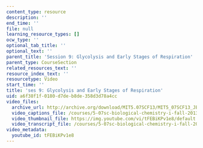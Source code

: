 ```yaml
---
content_type: resource
description: ''
end_time: ''
file: null
learning_resource_types: []
ocw_type: ''
optional_tab_title: ''
optional_text: ''
parent_title: 'Session 9: Glycolysis and Early Stages of Respiration'
parent_type: CourseSection
related_resources_text: ''
resource_index_text: ''
resourcetype: Video
start_time: ''
title: 'ses 9: Glycolysis and Early Stages of Respiration'
uid: a6f38f1f-0180-d7de-b8de-358d3d78a4cc
video_files:
  archive_url: http://archive.org/download/MIT5.07SCF13/MIT5_07SCF13_JE-Ses09_300k.mp4
  video_captions_file: /courses/5-07sc-biological-chemistry-i-fall-2013/3a9dcbd572dd5820867260a4a90cd270_tFEBiKPv1e8.vtt
  video_thumbnail_file: https://img.youtube.com/vi/tFEBiKPv1e8/default.jpg
  video_transcript_file: /courses/5-07sc-biological-chemistry-i-fall-2013/9ab185408ade3eae68e6eb372514552b_tFEBiKPv1e8.pdf
video_metadata:
  youtube_id: tFEBiKPv1e8
---
```

